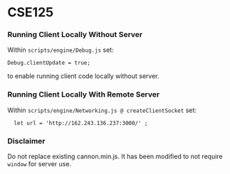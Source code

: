 # CSE125

### Running Client Locally Without Server
Within `scripts/engine/Debug.js` set:
```
Debug.clientUpdate = true;
```
to enable running client code locally without server.

### Running Client Locally With Remote Server
Within `scripts/engine/Networking.js @ createClientSocket` set:
```
  let url = 'http://162.243.136.237:3000/' ;
```

### Disclaimer
Do not replace existing cannon.min.js.
It has been modified to not require `window` for server use.